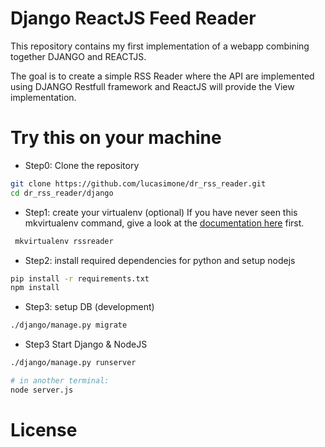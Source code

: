 # Django ReactJS Feed Reader

This repository contains my first implementation of a webapp combining together DJANGO and REACTJS.

The goal is to create a simple RSS Reader where the API are implemented using DJANGO Restfull framework and
ReactJS will provide the View implementation.

# Try this on your machine

 - Step0: Clone the repository

```bash
git clone https://github.com/lucasimone/dr_rss_reader.git
cd dr_rss_reader/django
```

 - Step1: create your virtualenv (optional)
 If you have never seen this mkvirtualenv command, give a look at the  [documentation here](http://virtualenvwrapper.readthedocs.org/en/latest/) first.


```bash
 mkvirtualenv rssreader
```

 - Step2: install required dependencies for python and setup nodejs
```bash
pip install -r requirements.txt
npm install
```

- Step3: setup DB (development)
```bash
./django/manage.py migrate
```


- Step3 Start Django & NodeJS
```bash
./django/manage.py runserver

# in another terminal:
node server.js
```


# License
